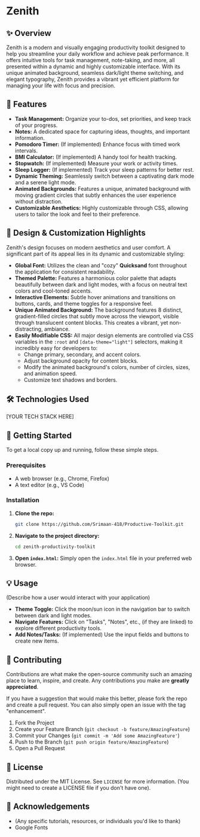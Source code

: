 # Zenith



## ✨ Overview

Zenith is a modern and visually engaging productivity toolkit designed to help you streamline your daily workflow and achieve peak performance. It offers intuitive tools for task management, note-taking, and more, all presented within a dynamic and highly customizable interface. With its unique animated background, seamless dark/light theme switching, and elegant typography, Zenith provides a vibrant yet efficient platform for managing your life with focus and precision.

## 🚀 Features

* **Task Management:** Organize your to-dos, set priorities, and keep track of your progress.
* **Notes:** A dedicated space for capturing ideas, thoughts, and important information.
* **Pomodoro Timer:** (If implemented) Enhance focus with timed work intervals.
* **BMI Calculator:** (If implemented) A handy tool for health tracking.
* **Stopwatch:** (If implemented) Measure your work or activity times.
* **Sleep Logger:** (If implemented) Track your sleep patterns for better rest.
* **Dynamic Theming:** Seamlessly switch between a captivating dark mode and a serene light mode.
* **Animated Backgrounds:** Features a unique, animated background with moving gradient circles that subtly enhances the user experience without distraction.
* **Customizable Aesthetics:** Highly customizable through CSS, allowing users to tailor the look and feel to their preference.

## 🎨 Design & Customization Highlights

Zenith's design focuses on modern aesthetics and user comfort. A significant part of its appeal lies in its dynamic and customizable styling:

* **Global Font:** Utilizes the clean and "cozy" **Quicksand** font throughout the application for consistent readability.
* **Themed Palette:** Features a harmonious color palette that adapts beautifully between dark and light modes, with a focus on neutral text colors and cool-toned accents.
* **Interactive Elements:** Subtle hover animations and transitions on buttons, cards, and theme toggles for a responsive feel.
* **Unique Animated Background:** The background features 8 distinct, gradient-filled circles that subtly move across the viewport, visible through translucent content blocks. This creates a vibrant, yet non-distracting, ambiance.
* **Easily Modifiable CSS:** All major design elements are controlled via CSS variables in the `:root` and `[data-theme="light"]` selectors, making it incredibly easy for developers to:
    * Change primary, secondary, and accent colors.
    * Adjust background opacity for content blocks.
    * Modify the animated background's colors, number of circles, sizes, and animation speed.
    * Customize text shadows and borders.

## 🛠️ Technologies Used

[YOUR TECH STACK HERE]

## 🚀 Getting Started

To get a local copy up and running, follow these simple steps.

### Prerequisites

* A web browser (e.g., Chrome, Firefox)
* A text editor (e.g., VS Code)

### Installation

1.  **Clone the repo:**
    ```bash
    git clone https://github.com/Srimaan-418/Productive-Toolkit.git
    ```
2.  **Navigate to the project directory:**
    ```bash
    cd zenith-productivity-toolkit
    ```
3.  **Open `index.html`:** Simply open the `index.html` file in your preferred web browser.

## 💡 Usage

(Describe how a user would interact with your application)

* **Theme Toggle:** Click the moon/sun icon in the navigation bar to switch between dark and light modes.
* **Navigate Features:** Click on "Tasks", "Notes", etc., (if they are linked) to explore different productivity tools.
* **Add Notes/Tasks:** (If implemented) Use the input fields and buttons to create new items.

## 🤝 Contributing

Contributions are what make the open-source community such an amazing place to learn, inspire, and create. Any contributions you make are **greatly appreciated**.

If you have a suggestion that would make this better, please fork the repo and create a pull request. You can also simply open an issue with the tag "enhancement".

1.  Fork the Project
2.  Create your Feature Branch (`git checkout -b feature/AmazingFeature`)
3.  Commit your Changes (`git commit -m 'Add some AmazingFeature'`)
4.  Push to the Branch (`git push origin feature/AmazingFeature`)
5.  Open a Pull Request

## 📄 License

Distributed under the MIT License. See `LICENSE` for more information. (You might need to create a LICENSE file if you don't have one).

## 🙏 Acknowledgements

* (Any specific tutorials, resources, or individuals you'd like to thank)
* Google Fonts
